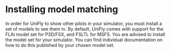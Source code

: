 # Installing model matching
In order for UniFly to show other pilots in your simulator, you must install a set of models to see them in. By default, UniFly comes with support for the FLAi model set for P3D/FSX, and FSLTL for MSFS. You are advised to install the model set for your simulator. You can find individual documentation on how to do this published by your chosen model set.
